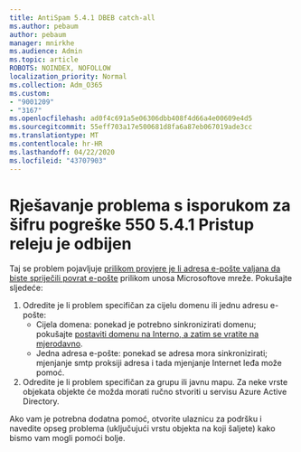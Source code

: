 ```yaml
---
title: AntiSpam 5.4.1 DBEB catch-all
ms.author: pebaum
author: pebaum
manager: mnirkhe
ms.audience: Admin
ms.topic: article
ROBOTS: NOINDEX, NOFOLLOW
localization_priority: Normal
ms.collection: Adm_O365
ms.custom:
- "9001209"
- "3167"
ms.openlocfilehash: ad0f4c691a5e06306dbb408f4d66a4e00609e4d5
ms.sourcegitcommit: 55eff703a17e500681d8fa6a87eb067019ade3cc
ms.translationtype: MT
ms.contentlocale: hr-HR
ms.lasthandoff: 04/22/2020
ms.locfileid: "43707903"
---
```

# <a name="fix-delivery-issues-for-error-code-550-541-relay-access-denied"></a>Rješavanje problema s isporukom za šifru pogreške 550 5.4.1 Pristup releju je odbijen

Taj se problem pojavljuje [prilikom provjere je li adresa e-pošte valjana da biste spriječili povrat e-pošte](https://docs.microsoft.com/exchange/mail-flow-best-practices/use-directory-based-edge-blocking) prilikom unosa Microsoftove mreže. Pokušajte sljedeće:

1. Odredite je li problem specifičan za cijelu domenu ili jednu adresu e-pošte:
    - Cijela domena: ponekad je potrebno sinkronizirati domenu; pokušajte [postaviti domenu na Interno, a zatim se vratite na mjerodavno](https://docs.microsoft.com/exchange/mail-flow-best-practices/manage-accepted-domains/manage-accepted-domains).
    - Jedna adresa e-pošte: ponekad se adresa mora sinkronizirati; mjenjanje smtp proksiji adresa i tada mjenjanje Internet leđa može pomoć.
2. Odredite je li problem specifičan za grupu ili javnu mapu. Za neke vrste objekata objekte će možda morati ručno stvoriti u servisu Azure Active Directory.

Ako vam je potrebna dodatna pomoć, otvorite ulaznicu za podršku i navedite opseg problema (uključujući vrstu objekta na koji šaljete) kako bismo vam mogli pomoći bolje.